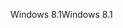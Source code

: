 <span data-ttu-id="95fad-101">Windows 8.1</span><span class="sxs-lookup"><span data-stu-id="95fad-101">Windows 8.1</span></span>